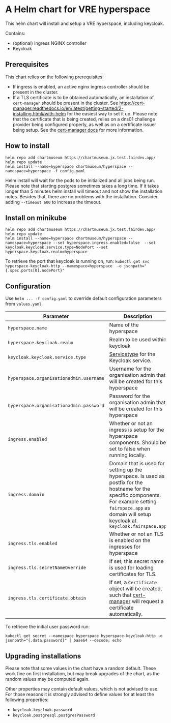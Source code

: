 # A Helm chart for VRE hyperspace
This helm chart will install and setup a VRE hyperspace, including keycloak. 

Contains:
- (optional) Ingress NGINX controller
- Keycloak

## Prerequisites
This chart relies on the following prerequisites:
- If ingress is enabled, an active nginx ingress controller should be present in the cluster. 
- If a TLS certificate is to be obtained automatically, an installation of `cert-manager` should be present in the cluster. See
  https://cert-manager.readthedocs.io/en/latest/getting-started/2-installing.html#with-helm for the easiest way to set it up. Please
  note that the certificate that is being created, relies on a dns01 challenge provider being configured properly, as well as on a 
  certificate issuer being setup. See the [cert-manager docs](https://cert-manager.readthedocs.io) for more information.

## How to install

```
helm repo add chartmuseum https://chartmuseum.jx.test.fairdev.app/
helm repo update
helm install --name=hyperspace chartmuseum/hyperspace --namespace=hyperspace -f config.yaml
```

Helm install will wait for the pods to be initialized and all jobs being run. Please
note that starting postgres sometimes takes a long time. If it takes longer than 5 minutes
helm install will timeout and not show the installation notes. Besides that, there are no 
problems with the installation. Consider adding `--timeout 600` to increase the timeout.

## Install on minikube
```
helm repo add chartmuseum https://chartmuseum.jx.test.fairdev.app/
helm repo update
helm install --name=hyperspace chartmuseum/hyperspace --namespace=hyperspace --set hyperspace.ingress.enabled=false  --set keycloak.keycloak.service.type=NodePort --set hyperspace.keycloak.realm=hyperspace
```

To retrieve the port that keycloak is running on, run:
`kubectl get svc hyperspace-keycloak-http --namespace=hyperspace  -o jsonpath="{.spec.ports[0].nodePort}"`

## Configuration
Use `helm ... -f config.yaml` to override default configuration parameters from `values.yaml`.


| Parameter  | Description  | Default |
|---|---|---|
| `hyperspace.name`  | Name of the hyperspace | Fairspace |
| `hyperspace.keycloak.realm`  | Realm to be used within keycloak |  |
| `keycloak.keycloak.service.type`  | [Servicetype](https://kubernetes.io/docs/concepts/services-networking/service/#publishing-services-service-types) for the Keycloak service. |  ClusterIP |
| `hyperspace.organisationadmin.username` | Username for the organisation admin that will be created for this hyperspace | `organisation-admin-<realm>` |
| `hyperspace.organisationadmin.password` | Password for the organisation admin that will be created for this hyperspace | `fairspace123` |
| `ingress.enabled`  | Whether or not an ingress is setup for the hyperspace components. Should be set to false when running locally.  | true  |
| `ingress.domain`   | Domain that is used for setting up the hyperspace. Is used as postfix for the hostname for the specific components. For example setting `fairspace.app` as domain will setup keycloak at `keycloak.fairspace.app`  | hyperspace.ci.test.fairdev.app  |
| `ingress.tls.enabled`  | Whether or not an TLS is enabled on the ingresses for hyperspace  | true  |
| `ingress.tls.secretNameOverride`  | If set, this secret name is used for loading certificates for TLS. | `tls-<release name>` |
| `ingress.tls.certificate.obtain`  | If set, a `Certificate` object will be created, such that [cert-manager](https://cert-manager.readthedocs.io/en/latest/) will request a certificate automatically. | true |

To retrieve the initial user password run:

`kubectl get secret --namespace hyperspace hyperspace-keycloak-http -o jsonpath="{.data.password}" | base64 --decode; echo`

## Upgrading installations
Please note that some values in the chart have a random default. These work fine on first installation, but may break upgrades 
of the chart, as the random values may be computed again. 

Other properties may contain default values, which is not advised to use. For those reasons it is strongly advised to define values for at
least the following properties:

* `keycloak.keycloak.password`
* `keycloak.postgresql.postgresPassword`

